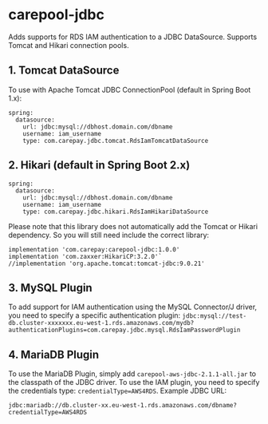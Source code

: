 # carepool-jdbc

Adds supports for RDS IAM authentication to a JDBC DataSource. Supports Tomcat and Hikari connection pools.

## 1. Tomcat DataSource
To use with Apache Tomcat JDBC ConnectionPool (default in Spring Boot 1.x):

```
spring:
  datasource:
    url: jdbc:mysql://dbhost.domain.com/dbname
    username: iam_username
    type: com.carepay.jdbc.tomcat.RdsIamTomcatDataSource

```

## 2. Hikari (default in Spring Boot 2.x)
```
spring:
  datasource:
    url: jdbc:mysql://dbhost.domain.com/dbname
    username: iam_username
    type: com.carepay.jdbc.hikari.RdsIamHikariDataSource

```

Please note that this library does not automatically add the Tomcat or Hikari dependency. So you will still need include the correct library:
```
implementation 'com.carepay:carepool-jdbc:1.0.0'
implementation 'com.zaxxer:HikariCP:3.2.0'`
//implementation 'org.apache.tomcat:tomcat-jdbc:9.0.21'
```

## 3. MySQL Plugin
To add support for IAM authentication using the MySQL Connector/J driver, you need to specify a
specific authentication plugin: `jdbc:mysql://test-db.cluster-xxxxxxx.eu-west-1.rds.amazonaws.com/mydb?authenticationPlugins=com.carepay.jdbc.mysql.RdsIamPasswordPlugin`

## 4. MariaDB Plugin
To use the MariaDB Plugin, simply add `carepool-aws-jdbc-2.1.1-all.jar` to the classpath of the JDBC driver. To use the IAM plugin, you need to specify the credentials type: `credentialType=AWS4RDS`. Example JDBC URL:

`jdbc:mariadb://db.cluster-xx.eu-west-1.rds.amazonaws.com/dbname?credentialType=AWS4RDS`
